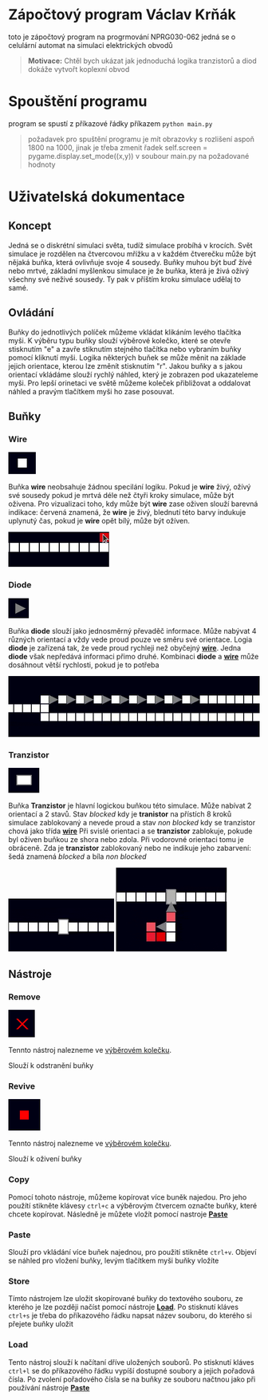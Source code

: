 # Zápočtový program Václav Krňák
toto je zápočtový program na progrmování NPRG030-062
jedná se o celulární automat na simulaci elektrických obvodů 
> **Motivace:** Chtěl bych ukázat jak jednoduchá logika tranzistorů a diod dokáže vytvořt koplexní obvod

# Spouštění programu
program se spustí z příkazové řádky příkazem `python main.py` 

> požadavek pro spuštění programu je mít obrazovky s rozlišení aspoň 1800 na 1000, jinak je třeba zmenit řadek self.screen = pygame.display.set_mode((x,y)) v soubour main.py na požadované hodnoty

# Uživatelská dokumentace
## Koncept
Jedná se o diskrétní simulaci světa, tudíž simulace probíhá v krocích.
Svět simulace je rozdělen na čtvercovou mřížku a v každém čtverečku může být nějaká buňka, která ovlivňuje svoje 4 sousedy.
Buňky muhou být buď žívé nebo mrtvé, základní myšlenkou simulace je že buňka, která je živá oživý všechny své neživé sousedy. Ty pak v příštím kroku simulace udělaj to samé.


## Ovládání
Buňky do jednotlivých políček můžeme vkládat klikáním levého tlačítka myši.
K výběru typu buňky slouží výběrové kolečko, které se otevře stisknutím "e" a zavře stiknutím stejného tlačítka nebo vybraním buňky pomocí kliknutí myši.
Logika některých buňek se může měnit na základe jejich orientace, kterou lze změnít stisknutím "r".
Jakou buňky a s jakou orientací vkládáme slouží rychlý náhled, který je zobrazen pod ukazateleme myši.
Pro lepší orinetaci ve světě můžeme koleček přibližovat a oddalovat náhled a pravým tlačítkem myši ho zase posouvat.

## Buňky 
### Wire
![wire](/docs/pics/wire.png)

Buňka **wire** neobsahuje žádnou specilání logiku. Pokud je **wire** živý, ožívý své sousedy pokud je mrtvá déle než čtyři kroky simulace, může být oživena.
Pro vizualizaci toho, kdy může být **wire** zase oživen slouží barevná indikace: červená znamená, že **wire** je živý, blednutí této barvy indukuje uplynutý čas, pokud je **wire** opět bílý, může být ožíven.

![wire_interaction](/docs/pics/wire.gif)
### Diode
![diode](/docs/pics/diode.png)

Buňka **diode** slouží jako jednosměrný převaděč informace. Může nabývat 4 různých orientací a vždy vede proud pouze ve směru své orientace.
Logia **diode** je zařízená tak, že vede proud rychleji než obyčejný [**wire**](https://github.com/NejsemTonda/Logic-Board/new/main?readme=1#wire).
Jedna **diode** však nepředává informaci přimo druhé. Kombinaci **diode** a [**wire**](https://github.com/NejsemTonda/Logic-Board/new/main?readme=1#wire) může dosáhnout větší rychlosti, pokud je to potřeba

![diode_fast](/docs/pics/diodespeed.gif)

### Tranzistor
![tranzistor](/docs/pics/tranzistor.png)

Buňka **Tranzistor** je hlavní logickou buňkou této simulace. Může nabívat 2 orientací a 2 stavů. 
Stav *blocked* kdy je **tranistor** na přístích 8 kroků simulace zablokovaný a nevede proud a stav *non blocked* kdy se tranzistor chová jako třída [**wire**](https://github.com/NejsemTonda/Logic-Board/new/main?readme=1#wire)
Při svislé orientaci a se **tranzistor** zablokuje, pokude byl oživen buňkou ze shora nebo zdola.
Při vodorovné orientaci tomu je obráceně.
Zda je **tranzistor** zablokovaný nebo ne indikuje jeho zabarvení: šedá znamená *blocked* a bíla *non blocked*

![tranzistor_not_blocked](/docs/pics/tranzistor.gif)
![trazistor_blocked](docs/pics/tranzistorblocked.gif)

## Nástroje
### Remove
![Remove](/docs/pics/remove.png)

Tennto nástroj nalezneme ve [výběrovém kolečku](https://github.com/NejsemTonda/Logic-Board/new/main?readme=1#ovl%C3%A1d%C3%A1n%C3%AD).

Slouží k odstranění buňky 

### Revive
![Revive](/docs/pics/alive.png)

Tennto nástroj nalezneme ve [výběrovém kolečku](https://github.com/NejsemTonda/Logic-Board/new/main?readme=1#ovl%C3%A1d%C3%A1n%C3%AD).

Slouží k oživení buňky 

### Copy
Pomocí tohoto nástroje, můžeme kopírovat více buněk najedou. Pro jeho použítí stikněte klávesy `ctrl+c` a výběrovým čtvercem označte buňky, které chcete kopírovat.
Následně je můžete vložít pomocí nastroje [**Paste**](https://github.com/NejsemTonda/Logic-Board/new/main?readme=1#paste)

### Paste
Slouží pro vkládání více buňek najednou, pro použití stikněte `ctrl+v`. Objeví se náhled pro vložení buňky, levým tlačítkem myši buňky vložíte

### Store
Tímto nástrojem lze uložit skopírované buňky do textového souboru, ze kterého je lze později načíst pomocí nástroje [**Load**](https://github.com/NejsemTonda/Logic-Board/new/main?readme=1#load).
Po stisknutí kláves `ctrl+s` je třeba do příkazového řádku napsat název souboru, do kterého si přejete buňky uložit

### Load 
Tento nástroj slouží k načítaní dříve uložených souborů. Po stisknutí kláves `ctrl+l` se do příkazového řádku vypíší dostupné soubory a jejich pořadová čísla. 
Po zvolení pořadového čísla se na buňky ze souboru načtnou jako při používání nástroje [**Paste**](https://github.com/NejsemTonda/Logic-Board/new/main?readme=1#paste)
